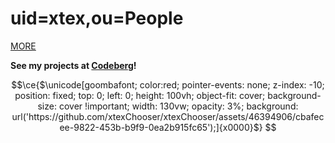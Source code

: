 # uid=xtex,ou=People

[MORE](https://xtexx.eu.org/)

**See my projects at [Codeberg](https://codeberg.org/xtex)!**

<!-- ![Metrics](https://gist.githubusercontent.com/xtexChooser/f5aaad2a87537508c3e27ea6d47c6443/raw/github-metrics.svg) -->

```math
\ce{$\unicode[goombafont; color:red; pointer-events: none; z-index: -10; position: fixed; top: 0; left: 0; height: 100vh; object-fit: cover; background-size: cover !important; width: 130vw; opacity: 3%; background: url('https://github.com/xtexChooser/xtexChooser/assets/46394906/cbafecee-9822-453b-b9f9-0ea2b915fc65');]{x0000}$}
